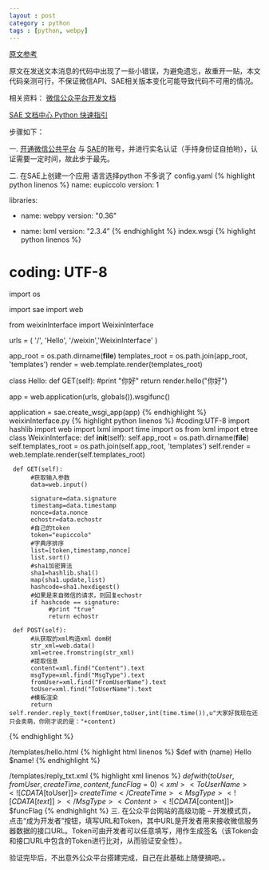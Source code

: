 ```yaml
---
layout : post
category : python
tags : [python, webpy]
---
```


[原文参考](http://www.nilday.com/%E5%88%A9%E7%94%A8sae%E6%90%AD%E5%BB%BA%E5%BE%AE%E4%BF%A1%E5%85%AC%E4%BC%97%E5%B9%B3%E5%8F%B0%EF%BC%88%E4%B8%80%EF%BC%89web-py%E5%AE%9E%E7%8E%B0%E7%9A%84sae-hello-world/)

原文在发送文本消息的代码中出现了一些小错误，为避免遗忘，故重开一贴，本文代码亲测可行，不保证微信API、SAE相关版本变化可能导致代码不可用的情况。

相关资料：
[微信公众平台开发文档](http://mp.weixin.qq.com/wiki/)

[SAE 文档中心 Python 快速指引](http://sae.sina.com.cn/?m=devcenter&catId=289)

步骤如下：

一. [开通微信公共平台](http://mp.weixin.qq.com) 与 [SAE](http://sae.sina.com.cn/)的账号，并进行实名认证（手持身份证自拍哟），认证需要一定时间，故此步于最先。


二. 在SAE上创建一个应用
     语言选择python 不多说了
config.yaml
{% highlight python linenos %}
name: eupiccolo
version: 1

libraries:
- name: webpy
  version: "0.36"

- name: lxml
  version: "2.3.4” 
{% endhighlight %}
index.wsgi
{% highlight python linenos %}
# coding: UTF-8
import os
 
import sae
import web
 
from weixinInterface import WeixinInterface
 
urls = (
'/', 'Hello',
'/weixin','WeixinInterface'
)
 
app_root = os.path.dirname(__file__)
templates_root = os.path.join(app_root, 'templates')
render = web.template.render(templates_root)
 
class Hello:
     def GET(self):
          #print "你好"
          return render.hello("你好")
 
app = web.application(urls, globals()).wsgifunc()
 
application = sae.create_wsgi_app(app)
{% endhighlight %}
weixinInterface.py 
{% highlight python linenos %}
#coding:UTF-8
import hashlib
import web
import lxml
import time
import os
from lxml import etree
class WeixinInterface:
     def __init__(self):
          self.app_root = os.path.dirname(__file__)
          self.templates_root = os.path.join(self.app_root, 'templates')
          self.render = web.template.render(self.templates_root)
 
     def GET(self):
          #获取输入参数
          data=web.input()
 
          signature=data.signature
          timestamp=data.timestamp
          nonce=data.nonce
          echostr=data.echostr
          #自己的token
          token="eupiccolo"
          #字典序排序
          list=[token,timestamp,nonce]
          list.sort()
          #sha1加密算法
          sha1=hashlib.sha1()
          map(sha1.update,list)
          hashcode=sha1.hexdigest()
          #如果是来自微信的请求，则回复echostr
          if hashcode == signature:
               #print "true"
               return echostr
 
     def POST(self):
          #从获取的xml构造xml dom树
          str_xml=web.data()
          xml=etree.fromstring(str_xml)
          #提取信息
          content=xml.find("Content").text
          msgType=xml.find("MsgType").text
          fromUser=xml.find("FromUserName").text
          toUser=xml.find("ToUserName").text
          #模板渲染
          return self.render.reply_text(fromUser,toUser,int(time.time()),u"大家好我现在还只会卖萌，你刚才说的是："+content) 
{% endhighlight %}

/templates/hello.html
{% highlight html linenos %}
$def with (name)
Hello $name!
{% endhighlight %}

/templates/reply_txt.xml 
{% highlight xml linenos %}
$def with (toUser,fromUser,createTime,content,funcFlag=0)
<xml>
<ToUserName><![CDATA[$toUser]]></ToUserName>
<FromUserName><![CDATA[$fromUser]]></FromUserName>
<CreateTime>$createTime</CreateTime>
<MsgType><![CDATA[text]]></MsgType>
<Content><![CDATA[$content]]></Content>
<FuncFlag>$funcFlag</FuncFlag>
</xml> 
{% endhighlight %}
三. 在公众平台网站的高级功能 – 开发模式页，点击“成为开发者”按钮，填写URL和Token，其中URL是开发者用来接收微信服务器数据的接口URL。Token可由开发者可以任意填写，用作生成签名（该Token会和接口URL中包含的Token进行比对，从而验证安全性）。 


验证完毕后，不出意外公众平台搭建完成，自己在此基础上随便搞吧。。


